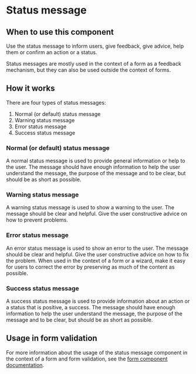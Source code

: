 # Status message

## When to use this component

Use the status message to inform users, give feedback, give advice, help them or confirm an action or a status.

Status messages are mostly used in the context of a form as a feedback mechanism, but they can also be used outside the context of forms.

## How it works

There are four types of status messages:

1. Normal (or default) status message
2. Warning status message
3. Error status message
4. Success status message

### Normal (or default) status message

A normal status message is used to provide general information or help to the user. The message should have enough information to help the user understand the message, the purpose of the message and to be clear, but should be as short as possible.

### Warning status message

A warning status message is used to show a warning to the user. The message should be clear and helpful. Give the user constructive advice on how to prevent problems.

### Error status message

An error status message is used to show an error to the user. The message should be clear and helpful. Give the user constructive advice on how to fix the problem. When used in the context of a form or a wizard, make it easy for users to correct the error by preserving as much of the content as possible.

### Success status message

A success status message is used to provide information about an action or a status that is positive, a success. The message should have enough information to help the user understand the message, the purpose of the message and to be clear, but should be as short as possible.

## Usage in form validation

For more information about the usage of the status message component in the context of a form and form validation, see the <a href="{{path './form.html'}}">form component documentation</a>.